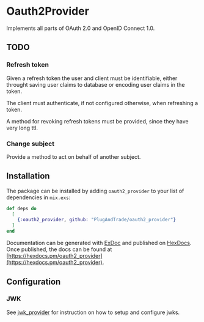 # Oauth2Provider

Implements all parts of OAuth 2.0 and OpenID Connect 1.0.

## TODO

### Refresh token

Given a refresh token the user and client must be identifiable, either throught
saving user claims to database or encoding user claims in the token.

The client must authenticate, if not configured otherwise, when refreshing a
token.

A method for revoking refresh tokens must be provided, since they have very
long ttl.

### Change subject

Provide a method to act on behalf of another subject.

## Installation

The package can be installed by adding `oauth2_provider` to your list of
dependencies in `mix.exs`:

```elixir
def deps do
  [
    {:oauth2_provider, github: "PlugAndTrade/oauth2_provider"}
  ]
end
```

Documentation can be generated with [ExDoc](https://github.com/elixir-lang/ex_doc)
and published on [HexDocs](https://hexdocs.pm). Once published, the docs can
be found at [https://hexdocs.pm/oauth2_provider](https://hexdocs.pm/oauth2_provider).

## Configuration

### JWK

See [jwk_provider](https://github.com/PlugAndTrade/jwk_provider) for
instruction on how to setup and configure jwks.
